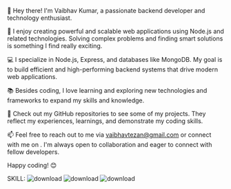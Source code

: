 
👋 Hey there! I'm Vaibhav Kumar, a passionate backend developer and technology enthusiast.

🚀 I enjoy creating powerful and scalable web applications using Node.js and related technologies. Solving complex problems and finding smart solutions is something I find really exciting.

💻 I specialize in Node.js, Express, and databases like MongoDB. My goal is to build efficient and high-performing backend systems that drive modern web applications.

📚 Besides coding, I love learning and exploring new technologies and frameworks to expand my skills and knowledge.

🌟 Check out my GitHub repositories to see some of my projects. They reflect my experiences, learnings, and demonstrate my coding skills.

📫 Feel free to reach out to me via vaibhavtezan@gmail.com or connect with me on . I'm always open to collaboration and eager to connect with fellow developers.

Happy coding! 😊

SKILL:
![download](https://github.com/vaibhavkumar-07-blast/Vaibhav-Kumar/assets/66560339/9e47a9dd-aca0-4937-9c06-a76a6d91fc6f)
![download](https://github.com/vaibhavkumar-07-blast/Vaibhav-Kumar/assets/66560339/624fccda-058f-451d-8434-54917e153206)
![download](https://github.com/vaibhavkumar-07-blast/Vaibhav-Kumar/assets/66560339/7b78b558-4215-40da-a105-c4b87d59740f)
